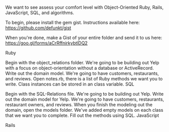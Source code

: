 We want to see assess your comfort level with Object-Oriented Ruby, Rails, JavaScript, SQL, and algorithms.

To begin, please install the gem gist. Instructions available here: https://github.com/defunkt/gist

When you're done, make a Gist of your entire folder and send it to us here: https://goo.gl/forms/aCrRffnirkybtlDQ2

Ruby

Begin with the object_relations folder. We're going to be building out Yelp with a focus on object-orientation without a database or ActiveRecord.
Write out the domain model. We're going to have customers, restaurants, and reviews.
Open notes.rb, there is a list of Ruby methods we want you to write. Class instances can be stored in an class variable.
SQL

Begin with the SQL-Relations file. We're going to be building out Yelp.
Write out the domain model for Yelp. We're going to have customers, restaurants, restaurant owners, and reviews.
When you finish the modeling out the domain, open the models folder. We've added empty models on each class that we want you to complete. Fill out the methods using SQL.
JavaScript

Rails